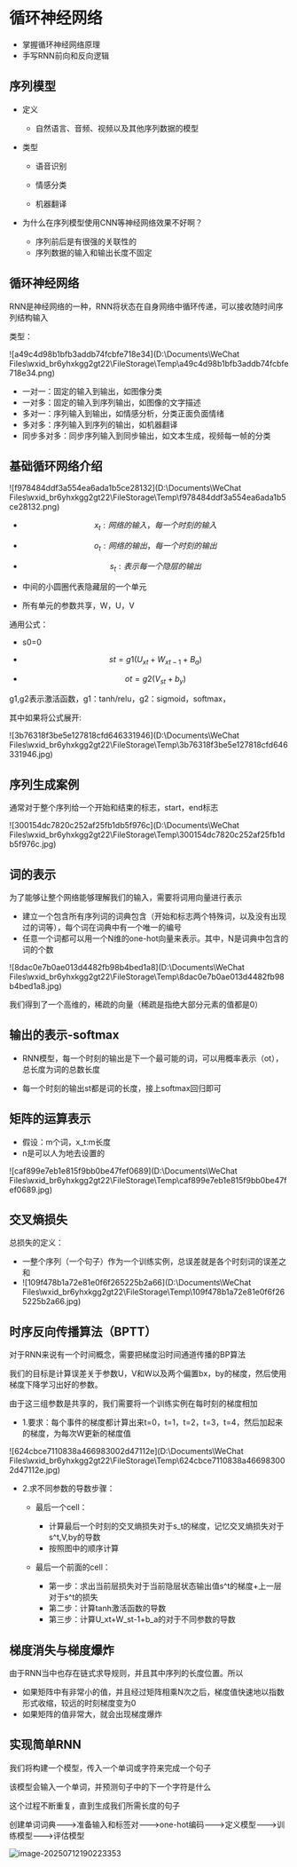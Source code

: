 # 循环神经网络

* 掌握循环神经网络原理
* 手写RNN前向和反向逻辑

## 序列模型

* 定义

  * 自然语言、音频、视频以及其他序列数据的模型

* 类型

  * 语音识别

  * 情感分类
  * 机器翻译

* 为什么在序列模型使用CNN等神经网络效果不好啊？

  * 序列前后是有很强的关联性的
  * 序列数据的输入和输出长度不固定



## 循环神经网络

RNN是神经网络的一种，RNN将状态在自身网络中循环传递，可以接收随时间序列结构输入

类型：

![a49c4d98b1bfb3addb74fcbfe718e34](D:\Documents\WeChat Files\wxid_br6yhxkgg2gt22\FileStorage\Temp\a49c4d98b1bfb3addb74fcbfe718e34.png)

* 一对一：固定的输入到输出，如图像分类
* 一对多：固定的输入到序列输出，如图像的文字描述
* 多对一：序列输入到输出，如情感分析，分类正面负面情绪
* 多对多：序列输入到序列的输出，如机器翻译
* 同步多对多：同步序列输入到同步输出，如文本生成，视频每一帧的分类



## 基础循环网络介绍

![f978484ddf3a554ea6ada1b5ce28132](D:\Documents\WeChat Files\wxid_br6yhxkgg2gt22\FileStorage\Temp\f978484ddf3a554ea6ada1b5ce28132.png)

* $$
  x_{t}:网络的输入，每一个时刻的输入
  $$

* $$
  o_{t}:网络的输出，每一个时刻的输出
  $$

* $$
  s_{t}:表示每一个隐层的输出
  $$

* 中间的小圆圈代表隐藏层的一个单元
* 所有单元的参数共享，W，U，V

通用公式：

* s0=0

* $$
  st=g1(U_{xt}+W_{xt-1}+B_a)
  $$

* $$
  ot=g2(V_{st}+b_y)
  $$

g1,g2表示激活函数，g1：tanh/relu，g2：sigmoid，softmax，

其中如果将公式展开:

![3b76318f3be5e127818cfd646331946](D:\Documents\WeChat Files\wxid_br6yhxkgg2gt22\FileStorage\Temp\3b76318f3be5e127818cfd646331946.jpg)

## 序列生成案例

通常对于整个序列给一个开始和结束的标志，start，end标志

![300154dc7820c252af25fb1db5f976c](D:\Documents\WeChat Files\wxid_br6yhxkgg2gt22\FileStorage\Temp\300154dc7820c252af25fb1db5f976c.jpg)

## 词的表示

为了能够让整个网络能够理解我们的输入，需要将词用向量进行表示

* 建立一个包含所有序列词的词典包含（开始和标志两个特殊词，以及没有出现过的词等），每个词在词典中有一个唯一的编号
* 任意一个词都可以用一个N维的one-hot向量来表示。其中，N是词典中包含的词的个数

![8dac0e7b0ae013d4482fb98b4bed1a8](D:\Documents\WeChat Files\wxid_br6yhxkgg2gt22\FileStorage\Temp\8dac0e7b0ae013d4482fb98b4bed1a8.jpg)

我们得到了一个高维的，稀疏的向量（稀疏是指绝大部分元素的值都是0）

## 输出的表示-softmax

* RNN模型，每一个时刻的输出是下一个最可能的词，可以用概率表示（ot），总长度为词的总数长度

* 每一个时刻的输出st都是词的长度，接上softmax回归即可

## 矩阵的运算表示

* 假设：m个词，x_t:m长度
* n是可以人为地去设置的

![caf899e7eb1e815f9bb0be47fef0689](D:\Documents\WeChat Files\wxid_br6yhxkgg2gt22\FileStorage\Temp\caf899e7eb1e815f9bb0be47fef0689.jpg)

## 交叉熵损失

总损失的定义：

* 一整个序列（一个句子）作为一个训练实例，总误差就是各个时刻词的误差之和
* ![109f478b1a72e81e0f6f265225b2a66](D:\Documents\WeChat Files\wxid_br6yhxkgg2gt22\FileStorage\Temp\109f478b1a72e81e0f6f265225b2a66.jpg)

## 时序反向传播算法（BPTT）

对于RNN来说有一个时间概念，需要把梯度沿时间通道传播的BP算法

我们的目标是计算误差关于参数U，V和W以及两个偏置bx，by的梯度，然后使用梯度下降学习出好的参数。

由于这三组参数是共享的，我们需要将一个训练实例在每时刻的梯度相加

* 1.要求：每个事件的梯度都计算出来t=0，t=1，t=2，t=3，t=4，然后加起来的梯度，为每次W更新的梯度值

![624cbce7110838a466983002d47112e](D:\Documents\WeChat Files\wxid_br6yhxkgg2gt22\FileStorage\Temp\624cbce7110838a466983002d47112e.jpg)

* 2.求不同参数的导数步骤：

  * 最后一个cell：
    * 计算最后一个时刻的交叉熵损失对于s_t的梯度，记忆交叉熵损失对于s^t,V,by的导数
    * 按照图中的顺序计算

  * 最后一个前面的cell：
    * 第一步：求出当前层损失对于当前隐层状态输出值s^t的梯度+上一层对于s^t的损失
    * 第二步：计算tanh激活函数的导数
    * 第三步：计算U_xt+W_st-1+b_a的对于不同参数的导数

## 梯度消失与梯度爆炸

由于RNN当中也存在链式求导规则，并且其中序列的长度位置。所以

* 如果矩阵中有非常小的值，并且经过矩阵相乘N次之后，梯度值快速地以指数形式收缩，较远的时刻梯度变为0
* 如果矩阵的值非常大，就会出现梯度爆炸



## 实现简单RNN

我们将构建一个模型，传入一个单词或字符来完成一个句子

该模型会输入一个单词，并预测句子中的下一个字符是什么

这个过程不断重复，直到生成我们所需长度的句子

创建单词词典--->准备输入和标签对--->one-hot编码--->定义模型--->训练模型--->评估模型

![image-20250712190223353](C:\Users\linyu\AppData\Roaming\Typora\typora-user-images\image-20250712190223353.png)







